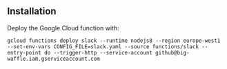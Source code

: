 ## Installation

Deploy the Google Cloud function with:

    gcloud functions deploy slack --runtime nodejs8 --region europe-west1 --set-env-vars CONFIG_FILE=slack.yaml --source functions/slack --entry-point do --trigger-http --service-account github@big-waffle.iam.gserviceaccount.com